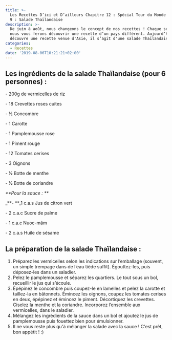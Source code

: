 ```yaml
---
title: >-
  Les Recettes D’ici et D’ailleurs Chapitre 12 : Spécial Tour du Monde - Épisode
  9 : Salade Thaïlandaise
description: >-
  De juin à août, nous changeons le concept de nos recettes ! Chaque semaine,
  nous vous ferons découvrir une recette d’un pays différent. Aujourd’hui, on
  découvre une recette venue d'Asie, il s’agit d'une salade Thaïlandaise:)
categories:
  - Recettes
date: '2019-08-06T10:21:21+02:00'
---
```

## Les ingrédients de la salade Thaïlandaise (pour 6 personnes) :

\- 200g de vermicelles de riz

\- 18 Crevettes roses cuites

\- ½ Concombre

\- 1 Carotte

\- 1 Pamplemousse rose

\- 1 Piment rouge

\- 12 Tomates cerises

\- 3 Oignons 

\- ½ Botte de menthe

\- ½ Botte de coriandre

_**Pour la sauce : **_

_**\- **_1 c.a.s Jus de citron vert

\- 2 c.a.c Sucre de palme

\- 1 c.a.c Nuoc-mâm

\- 2 c.a.s Huile de sésame



## La préparation de la salade Thaïlandaise :

1. Préparez les vermicelles selon les indications sur l’emballage (souvent, un simple trempage dans de l’eau tiède suffit). Égouttez-les, puis déposez-les dans un saladier.
2. Pelez le pamplemousse et séparez les quartiers. Le tout sous un bol, recueillir le jus qui s’écoule.
3. Épépinez le concombre puis coupez-le en lamelles et pelez la carotte et taillez-la en bâtonnets. Émincez les oignons, coupez les tomates cerises en deux, épépinez et émincez le piment. Décortiquez les crevettes. Ciselez la menthe et la coriandre. Incorporez l’ensemble aux vermicelles, dans le saladier.
4. Mélangez les ingrédients de la sauce dans un bol et ajoutez le jus de pamplemousse  puis fouettez bien pour émulsionner. 
5. Il ne vous reste plus qu'à mélanger la salade avec la sauce ! C'est prêt, bon appétit ! :)
